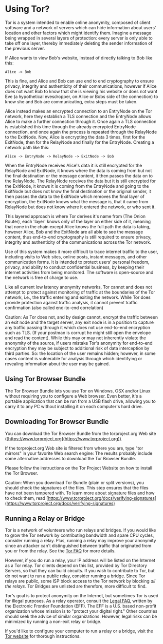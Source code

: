 Using Tor?
==========

Tor is a system intended to enable online anonymity, composed of client software and a network of servers which can hide information about users' location and other factors which might identify them. Imagine a message being wrapped in several layers of protection: every server is only able to take off one layer, thereby immediately deleting the sender information of the previous server.

If Alice wants to view Bob's website, instead of directly talking to Bob like this:

    Alice -> Bob
    
This is fine, and Alice and Bob can use end to end cryptography to ensure privacy, integrity and authenticity of their communications, however if Alice does not want Bob to know that she is viewing his website or does not want Eve (a hypothetical evesdropper, on Alice or Bobs side of the connection) to know she and Bob are communicating, extra steps must be taken.

Alice instead makes an encrypted connection to an EntryNode on the Tor network, here they establish a TLS connection and the EntryNode allows Alice to make a further connection through it. Once again a TLS connection is established this time through the already encrypted EntryNode connection, and once again the process is repeated through the RelayNode to the ExitNode. Now, Alice is encrypting the data 3 times, first for the ExitNode, then for the RelayNode and finally for the EntryNode. Creating a network path like this:

    Alice -> EntryNode -> RelayNode -> ExitNode -> Bob
    
When the EntryNode receives Alice's data it is still encrypted for the RelayNode and ExitNode, it knows where the data is coming from but not the final destination or the message content, it then passes the data on to the RelayNode. The RelayNode receives the data but it is still encrypted for the ExitNode, it knows it is coming from the EntryNode and going to the ExitNode but does not know the final destination or the original sender, it then passes the data to the ExitNode which removes the final layer of encryption, the ExitNode knows what the message is, that it came from RelayNode but does not know where it entered the network, or who sent it.

This layered approach is where Tor derives it's name from (The Onion Router), each 'layer' knows only of the layer on either side of it, meaning that none in the chain except Alice knows the full path the data is taking, however Alice, Bob and the ExitNode are all able to see the message content, thus end-to-end cryptography is still required to ensure privacy, integrity and authenticity of the communications across the Tor network.

Use of this system makes it more difficult to trace internet traffic to the user, including visits to Web sites, online posts, instant messages, and other communication forms. It is intended to protect users' personal freedom, privacy, and ability to conduct confidential business, by keeping their internet activities from being monitored. The software is open-source and the network is free of charge to use.

Like all current low latency anonymity networks, Tor cannot and does not attempt to protect against monitoring of traffic at the boundaries of the Tor network, i.e., the traffic entering and exiting the network. While Tor does provide protection against traffic analysis, it cannot prevent traffic confirmation (also called end-to-end correlation)

Caution: As Tor does not, and by design cannot, encrypt the traffic between an exit node and the target server, any exit node is in a position to capture any traffic passing through it which does not use end-to-end encryption such as TLS. (If your postman is corrupt he might still open the envelope and read the content). While this may or may not inherently violate the anonymity of the source, if users mistake Tor's anonymity for end-to-end encryption they may be subject to additional risk of data interception by third parties. So: the location of the user remains hidden; however, in some cases content is vulnerable for analysis through which identifying or revealing information about the user may be gained.

Using Tor Browser Bundle
------------------------

The Tor Browser Bundle lets you use Tor on Windows, OSX and/or Linux without requiring you to configure a Web browser. Even better, it's a portable application that can be run from a USB flash drive, allowing you to carry it to any PC without installing it on each computer's hard drive.

Downloading Tor Browser Bundle
------------------------------

You can download the Tor Browser Bundle from the torproject.org Web site ([https://www.torproject.org](https://www.torproject.org)).

If the torproject.org Web site is filtered from where you are, type "tor mirrors" in your favorite Web search engine: The results probably include some alternative addresses to download the Tor Browser Bundle.

Please follow the instructions on the Tor Project Website on how to install the Tor Browser.

Caution: When you download Tor Bundle (plain or split versions), you should check the signatures of the files. This step ensures that the files have not been tampered with. To learn more about signature files and how to check them, read [https://www.torproject.org/docs/verifying-signatures](https://www.torproject.org/docs/verifying-signatures)



Running a Relay or Bridge
-------------------------

Tor is a network of volunteers who run relays and bridges.  If you would like to grow the Tor network by contributing bandwidth and spare CPU cycles, consider running a relay.  Plus, running a relay may improve your anonymity since an attacker can't distinguished between traffic that originated from you or from the relay.  See the [Tor FAQ](https://www.torproject.org/docs/faq.html.en#BetterAnonymity) for more details.

However, if you do run a relay, your IP address will be listed on the Internet as a Tor relay.  Tor clients depend on this list, provided by Tor Directory Servers, so that they can build circuits.  If you wish to contribute to Tor, but do not want to run a public relay, consider running a bridge.  Since Tor relays are public, some ISP block access to the Tor network by blocking *all the relays.*  Tor Bridges are unlisted are therefore, more difficult to find.

Tor's goal is to protect anonymity on the Internet, but sometimes Tor is used for illegal purposes.  As a relay operator, consult the [Legal FAQ](https://www.torproject.org/eff/tor-legal-faq.html), written by the Electronic Frontier Foundation (EFF).  The EFF is a U.S. based non-profit organization whose mission is to "protect your digital right."  Other countries should seek the advice of similar organizations.  However, legal risks can be minimized by running a non-exit relay or bridge.

If you'd like to configure your computer to run a relay or a bridge, visit the [Tor website](https://www.torproject.org/docs/tor-doc-relay.html.en) for thorough instructions.
